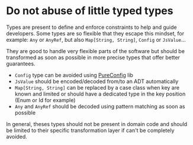 # Do not abuse of little typed types

Types are present to define and enforce constraints to help and guide developers. Some types are so flexible that they escape this mindset, for example: `Any` or `AnyRef`, but also `Map[String, String]`, `Config` or `JsValue`...

They are good to handle very flexible parts of the software but should be transformed as soon as possible in more precise types that offer better guarantees.

- `Config` type can be avoided using [PureConfig](https://pureconfig.github.io) lib
- `JsValue` should be encoded/decoded from/to an ADT automatically
- `Map[String, String]` can be replaced by a case class when key are known and limited or should have a dedicated type in the key position (Enum or Id for example)
- `Any` and `AnyRef` should be decoded using pattern matching as soon as possible

In general, theses types should not be present in domain code and should be limited to their specific transformation layer if can't be completely avoided.
